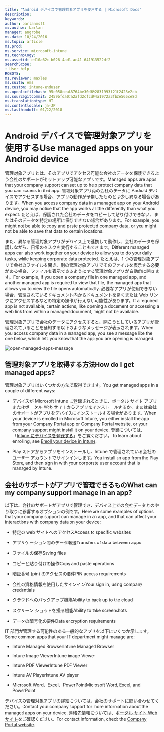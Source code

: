 ```yaml
---
title: "Android デバイスで管理対象アプリを使用する | Microsoft Docs"
description: 
keywords: 
author: barlanmsft
ms.author: barlan
manager: angrobe
ms.date: 10/24/2016
ms.topic: article
ms.prod: 
ms.service: microsoft-intune
ms.technology: 
ms.assetid: ed10a62c-b026-4ad3-ac41-641933522df2
searchScope:
- User help
ROBOTS: 
ms.reviewer: maxles
ms.suite: ems
ms.custom: intune-enduser
ms.openlocfilehash: 95c058cea88764be30d692831993f21f2423e2cb
ms.sourcegitcommit: 2459bfda07a2afd2cfcd94a1972a3fb2e565ce8d
ms.translationtype: HT
ms.contentlocale: ja-JP
ms.lasthandoff: 01/22/2018
---
```

# <a name="use-managed-apps-on-your-android-device"></a><span data-ttu-id="a7509-102">Android デバイスで管理対象アプリを使用する</span><span class="sxs-lookup"><span data-stu-id="a7509-102">Use managed apps on your Android device</span></span>

<span data-ttu-id="a7509-103">管理対象アプリとは、そのアプリでアクセス可能な会社のデータを保護できるよう会社のサポートがセットアップ可能なアプリです。</span><span class="sxs-lookup"><span data-stu-id="a7509-103">Managed apps are apps that your company support can set up to help protect company data that you can access in that app.</span></span> <span data-ttu-id="a7509-104">管理対象アプリ内の会社のデータに Android デバイスでアクセスする場合、アプリの動作が予期したものとは少し異なる場合があります。</span><span class="sxs-lookup"><span data-stu-id="a7509-104">When you access company data in a managed app on your Android device, you may notice that the app works a little differently than what you expect.</span></span> <span data-ttu-id="a7509-105">たとえば、保護された会社のデータをコピーして貼り付けできない、またはそのデータを特定の場所に保存できない場合があります。</span><span class="sxs-lookup"><span data-stu-id="a7509-105">For example, you might not be able to copy and paste protected company data, or you might not be able to save that data to certain locations.</span></span>

<span data-ttu-id="a7509-106">また、異なる管理対象アプリがデバイス上で連携して動作し、会社のデータを保護しながら、日常のタスクを実行することもできます。</span><span class="sxs-lookup"><span data-stu-id="a7509-106">Different managed apps can also work together on your device to allow you to do your daily tasks, while keeping corporate data protected.</span></span> <span data-ttu-id="a7509-107">たとえば、1 つの管理対象アプリで会社のファイルを開き、別の管理対象アプリでそのファイルを表示する必要がある場合、ファイルを表示できるようにする管理対象アプリが自動的に開きます。</span><span class="sxs-lookup"><span data-stu-id="a7509-107">For example, if you open a company file in one managed app, and another managed app is required to view that file, the managed app that allows you to view the file opens automatically.</span></span> <span data-ttu-id="a7509-108">必要なアプリが使用できない場合、管理されているドキュメント内からドキュメントを開くまたは Web リンクにアクセスするなどの特定の操作が行えない可能性があります。</span><span class="sxs-lookup"><span data-stu-id="a7509-108">If a required app is not available, certain actions, like opening a document or accessing a web link from within a managed document, might not be available.</span></span>

<span data-ttu-id="a7509-109">管理対象アプリで会社のデータにアクセスすると、開こうとしているアプリが管理されていることを通知する以下のようなメッセージが表示されます。</span><span class="sxs-lookup"><span data-stu-id="a7509-109">When you access company data in a managed app, you see a message like the one below, which lets you know that the app you are opening is managed.</span></span>

![open-managed-apps-message](./media/managed-apps-message.png)

## <a name="how-do-i-get-managed-apps"></a><span data-ttu-id="a7509-111">管理対象アプリを取得する方法</span><span class="sxs-lookup"><span data-stu-id="a7509-111">How do I get managed apps?</span></span>
<span data-ttu-id="a7509-112">管理対象アプリはいくつかの方法で取得できます。</span><span class="sxs-lookup"><span data-stu-id="a7509-112">You get managed apps in a couple of different ways:</span></span>

-   <span data-ttu-id="a7509-113">デバイスが Microsoft Intune に登録されるときに、ポータル サイト アプリまたはポータル Web サイトからアプリをインストールするか、または会社のサポートがアプリをデバイスにインストールする場合があります。</span><span class="sxs-lookup"><span data-stu-id="a7509-113">When your device is enrolled in Microsoft Intune, you either install the app from your Company Portal app or Company Portal website, or your company support might install it on your device.</span></span> <span data-ttu-id="a7509-114">登録については、「[Intune にデバイスを登録する](enroll-your-device-in-Intune-android.md)」をご覧ください。</span><span class="sxs-lookup"><span data-stu-id="a7509-114">To learn about enrolling, see [Enroll your device in Intune](enroll-your-device-in-Intune-android.md).</span></span>

-   <span data-ttu-id="a7509-115">Play ストアからアプリをインストールし、Intune で管理されている会社のユーザー アカウントでサインインします。</span><span class="sxs-lookup"><span data-stu-id="a7509-115">You install an app from the Play Store, and then sign in with your corporate user account that is managed by Intune.</span></span>

## <a name="what-can-my-company-support-manage-in-an-app"></a><span data-ttu-id="a7509-116">会社のサポートがアプリで管理できるもの</span><span class="sxs-lookup"><span data-stu-id="a7509-116">What can my company support manage in an app?</span></span>
<span data-ttu-id="a7509-117">以下は、会社のサポートがアプリで管理でき、デバイス上での会社データとのやり取りに影響するオプションの例です。</span><span class="sxs-lookup"><span data-stu-id="a7509-117">Here are some examples of options that your company support can manage in an app, and that can affect your interactions with company data on your device:</span></span>

-   <span data-ttu-id="a7509-118">特定の web サイトへのアクセス</span><span class="sxs-lookup"><span data-stu-id="a7509-118">Access to specific websites</span></span>

-   <span data-ttu-id="a7509-119">アプリケーション間のデータ転送</span><span class="sxs-lookup"><span data-stu-id="a7509-119">Transfers of data between apps</span></span>

-   <span data-ttu-id="a7509-120">ファイルの保存</span><span class="sxs-lookup"><span data-stu-id="a7509-120">Saving files</span></span>

-   <span data-ttu-id="a7509-121">コピーと貼り付けの操作</span><span class="sxs-lookup"><span data-stu-id="a7509-121">Copy and paste operations</span></span>

-   <span data-ttu-id="a7509-122">暗証番号 (pin) のアクセスの要件</span><span class="sxs-lookup"><span data-stu-id="a7509-122">PIN access requirements</span></span>

-   <span data-ttu-id="a7509-123">会社の資格情報を使用したサインイン</span><span class="sxs-lookup"><span data-stu-id="a7509-123">Your sign in, using company credentials</span></span>

-   <span data-ttu-id="a7509-124">クラウドへのバックアップ機能</span><span class="sxs-lookup"><span data-stu-id="a7509-124">Ability to back up to the cloud</span></span>

-   <span data-ttu-id="a7509-125">スクリーン ショットを撮る機能</span><span class="sxs-lookup"><span data-stu-id="a7509-125">Ability to take screenshots</span></span>

-   <span data-ttu-id="a7509-126">データの暗号化の要件</span><span class="sxs-lookup"><span data-stu-id="a7509-126">Data encryption requirements</span></span>

<span data-ttu-id="a7509-127">IT 部門が管理する可能性のある一般的なアプリを以下にいくつか示します。</span><span class="sxs-lookup"><span data-stu-id="a7509-127">Some common apps that your IT department might manage are:</span></span>

-   <span data-ttu-id="a7509-128">Intune Managed Browser</span><span class="sxs-lookup"><span data-stu-id="a7509-128">Intune Managed Browser</span></span>

-   <span data-ttu-id="a7509-129">Intune Image Viewer</span><span class="sxs-lookup"><span data-stu-id="a7509-129">Intune image Viewer</span></span>

-   <span data-ttu-id="a7509-130">Intune PDF Viewer</span><span class="sxs-lookup"><span data-stu-id="a7509-130">Intune PDF Viewer</span></span>

-   <span data-ttu-id="a7509-131">Intune AV Player</span><span class="sxs-lookup"><span data-stu-id="a7509-131">Intune AV player</span></span>

-   <span data-ttu-id="a7509-132">Microsoft Word、Excel、PowerPoint</span><span class="sxs-lookup"><span data-stu-id="a7509-132">Microsoft Word, Excel, and PowerPoint</span></span>

<span data-ttu-id="a7509-133">デバイスの管理対象アプリの詳細については、会社のサポートに問い合わせてください。</span><span class="sxs-lookup"><span data-stu-id="a7509-133">Contact your company support for more information about the managed apps on your device.</span></span> <span data-ttu-id="a7509-134">連絡先情報については、[ポータル サイト Web サイト](https://portal.manage.microsoft.com#HelpDeskDialog)をご確認ください。</span><span class="sxs-lookup"><span data-stu-id="a7509-134">For contact information, check the [Company Portal website](https://portal.manage.microsoft.com#HelpDeskDialog).</span></span>
